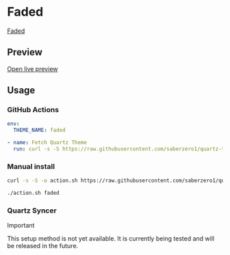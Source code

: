 # Faded

[Faded](#)

## Preview

[Open live preview](https://quartz-themes.github.io/faded/)

## Usage

### GitHub Actions

```yaml
env:
  THEME_NAME: faded
```

```yaml
- name: Fetch Quartz Theme
  run: curl -s -S https://raw.githubusercontent.com/saberzero1/quartz-themes/master/action.sh | bash -s -- $THEME_NAME
```

### Manual install

```bash
curl -s -S -o action.sh https://raw.githubusercontent.com/saberzero1/quartz-themes/master/action.sh

./action.sh faded
```

### Quartz Syncer

> [!IMPORTANT]
> This setup method is not yet available. It is currently being tested and will be released in the future.
